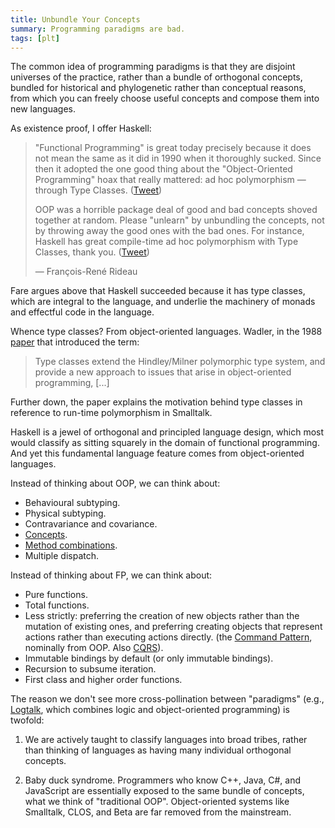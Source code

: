 ```yaml
---
title: Unbundle Your Concepts
summary: Programming paradigms are bad.
tags: [plt]
---
```


The common idea of programming paradigms is that they are disjoint universes of
the practice, rather than a bundle of orthogonal concepts, bundled for
historical and phylogenetic rather than conceptual reasons, from which you can
freely choose useful concepts and compose them into new languages.

As existence proof, I offer Haskell:

>"Functional Programming" is great today precisely because it does not mean the
>same as it did in 1990 when it thoroughly sucked. Since then it adopted the one
>good thing about the "Object-Oriented Programming" hoax that really mattered:
>ad hoc polymorphism — through Type Classes. ([Tweet](https://twitter.com/Ngnghm/status/936677074517090304))
>
>OOP was a horrible package deal of good and bad concepts shoved together at
>random. Please "unlearn" by unbundling the concepts, not by throwing away the
>good ones with the bad ones. For instance, Haskell has great compile-time ad
>hoc polymorphism with Type Classes, thank you. ([Tweet](https://twitter.com/Ngnghm/status/932726785636257792))
>
>— François-René Rideau

Fare argues above that Haskell succeeded because it has type classes, which are
integral to the language, and underlie the machinery of monads and effectful
code in the language.

Whence type classes? From object-oriented languages. Wadler, in the 1988
[paper][wadler] that introduced the term:

>Type classes extend the Hindley/Milner polymorphic type system, and provide a
>new approach to issues that arise in object-oriented programming, [...]

Further down, the paper explains the motivation behind type classes in reference
to run-time polymorphism in Smalltalk.

Haskell is a jewel of orthogonal and principled language design, which most
would classify as sitting squarely in the domain of functional programming. And
yet this fundamental language feature comes from object-oriented languages.

Instead of thinking about OOP, we can think about:

- Behavioural subtyping.
- Physical subtyping.
- Contravariance and covariance.
- [Concepts][cpp-concepts].
- [Method combinations][method-comb].
- Multiple dispatch.

Instead of thinking about FP, we can think about:

- Pure functions.
- Total functions.
- Less strictly: preferring the creation of new objects rather than the mutation
  of existing ones, and preferring creating objects that represent actions
  rather than executing actions directly. (the [Command Pattern][command],
  nominally from OOP. Also [CQRS][cqrs]).
- Immutable bindings by default (or only immutable bindings).
- Recursion to subsume iteration.
- First class and higher order functions.

The reason we don't see more cross-pollination between "paradigms" (e.g.,
[Logtalk][logtalk], which combines logic and object-oriented programming) is
twofold:

1. We are actively taught to classify languages into broad tribes, rather than
   thinking of languages as having many individual orthogonal concepts.

2. Baby duck syndrome. Programmers who know C++, Java, C#, and JavaScript are
   essentially exposed to the same bundle of concepts, what we think of
   "traditional OOP". Object-oriented systems like Smalltalk, CLOS, and Beta are
   far removed from the mainstream.

[wadler]: homepages.inf.ed.ac.uk/wadler/papers/class/class.ps
[cpp-concepts]: http://www.stroustrup.com/good_concepts.pdf
[method-comb]: https://www.cs.cmu.edu/Groups/AI/html/cltl/clm/node287.html
[command]: https://en.wikipedia.org/wiki/Command_pattern
[cqrs]: https://martinfowler.com/bliki/CQRS.html
[logtalk]: https://en.wikipedia.org/wiki/Logtalk
